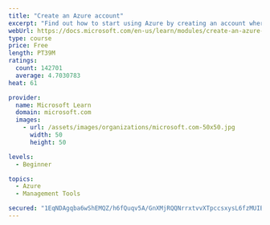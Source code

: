 ```yaml
---
title: "Create an Azure account"
excerpt: "Find out how to start using Azure by creating an account where you’ll see services and personal settings for identity, billing, and preferences."
webUrl: https://docs.microsoft.com/en-us/learn/modules/create-an-azure-account/
type: course
price: Free
length: PT39M
ratings:
  count: 142701
  average: 4.7030783
heat: 61

provider:
  name: Microsoft Learn
  domain: microsoft.com
  images:
    - url: /assets/images/organizations/microsoft.com-50x50.jpg
      width: 50
      height: 50

levels:
  - Beginner

topics:
  - Azure
  - Management Tools

secured: "1EqNDAgqba6wShEMQZ/h6fQuqv5A/GnXMjRQQNrrxtvvXTpccsxysL6fzMUIBpMd2SoNvuo+eSN2Op3si/0p1y10yvlSkBc2YcTvvchdTxmRgoG826+iAxsMT6nE8C9q5VC59bC2hOkFm+RdIFQjt35xk0HM/zZpcFKLf6jrhf5mSNtnHv/uXX1YWA/gmQP2ojWOcfSTPvUrd/R3zfKzcNzyiIxi8ttDfCTnDC1Y3V6FEtVg3SJfvJB6AQTmmYMvlI5XHypfM9aByEvgI6OatsZchAcQe910G2Gd4IiQIzOtKha8LhwParuHQY+hcNPlKfR9q9U441k/iS3ymOf8vIq2YDxNZWCtG8CXt7/iOQWCmyPNDUBVN9uNpfX3XTlCrukwQm0dC+CvjwSC8E9D93XkRKquvO/mcjRGds3z0MoUkPfQ4+G/GeMpEJPNYT0K;AHK+oYY0syfOpRfj9ZXw7A=="
---
```


